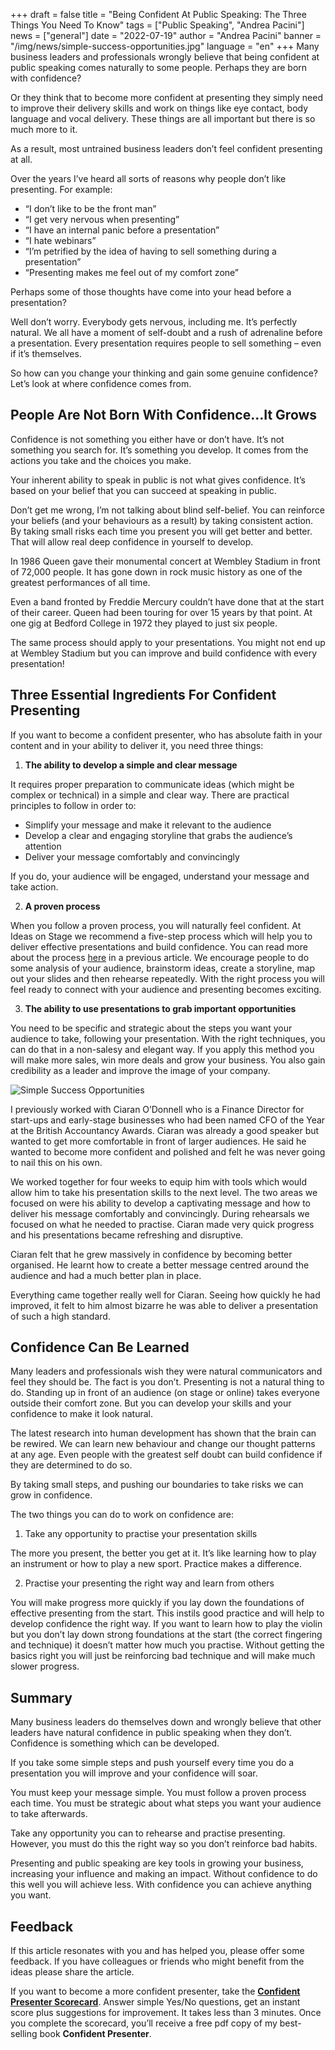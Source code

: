 +++
draft = false
title = "Being Confident At Public Speaking: The Three Things You Need To Know"
tags = ["Public Speaking", "Andrea Pacini"]
news = ["general"]
date = "2022-07-19"
author = "Andrea Pacini"
banner = "/img/news/simple-success-opportunities.jpg"
language = "en"
+++
Many business leaders and professionals wrongly believe that being confident at public speaking comes naturally to some people. Perhaps they are born with confidence?

Or they think that to become more confident at presenting they simply need to improve their delivery skills and work on things like eye contact, body language and vocal delivery. These things are all important but there is so much more to it.

As a result, most untrained business leaders don’t feel confident presenting at all. 

Over the years I’ve heard all sorts of reasons why people don’t like presenting. For example:

* “I don’t like to be the front man”
* “I get very nervous when presenting”
* “I have an internal panic before a presentation”
* “I hate webinars”
* “I’m petrified by the idea of having to sell something during a presentation”
* “Presenting makes me feel out of my comfort zone”

Perhaps some of those thoughts have come into your head before a presentation?

Well don’t worry. Everybody gets nervous, including me. It’s perfectly natural. We all have a moment of self-doubt and a rush of adrenaline before a presentation. Every presentation requires people to sell something – even if it’s themselves.

So how can you change your thinking and gain some genuine confidence? Let’s look at where confidence comes from.

## People Are Not Born With Confidence…It Grows

Confidence is not something you either have or don’t have. It’s not something you search for. It’s something you develop. It comes from the actions you take and the choices you make.

Your inherent ability to speak in public is not what gives confidence. It’s based on your belief that you can succeed at speaking in public.

Don’t get me wrong, I’m not talking about blind self-belief. You can reinforce your beliefs (and your behaviours as a result) by taking consistent action. By taking small risks each time you present you will get better and better. That will allow real deep confidence in yourself to develop.

In 1986 Queen gave their monumental concert at Wembley Stadium in front of 72,000 people. It has gone down in rock music history as one of the greatest performances of all time.

Even a band fronted by Freddie Mercury couldn’t have done that at the start of their career. Queen had been touring for over 15 years by that point. At one gig at Bedford College in 1972 they played to just six people.

The same process should apply to your presentations. You might not end up at Wembley Stadium but you can improve and build confidence with every presentation!

## Three Essential Ingredients For Confident Presenting

If you want to become a confident presenter, who has absolute faith in your content and in your ability to deliver it, you need three things: 

1. **The ability to develop a simple and clear message**

It requires proper preparation to communicate ideas (which might be complex or technical) in a simple and clear way. There are practical principles to follow in order to: 

* Simplify your message and make it relevant to the audience 
* Develop a clear and engaging storyline that grabs the audience’s attention 
* Deliver your message comfortably and convincingly

If you do, your audience will be engaged, understand your message and take action. 

2. **A proven process** 

When you follow a proven process, you will naturally feel confident. At Ideas on Stage we recommend a five-step process which will help you to deliver effective presentations and build confidence. You can read more about the process [here](https://www.ideasonstage.com/news/2022/06/09/2022-06-09-public-speaking-a-proven-process-to-build-your-confidence/) in a previous article. We encourage people to do some analysis of your audience, brainstorm ideas, create a storyline, map out your slides and then rehearse repeatedly. With the right process you will feel ready to connect with your audience and presenting becomes exciting.

3. **The ability to use presentations to grab important opportunities**

You need to be specific and strategic about the steps you want your audience to take, following your presentation. With the right techniques, you can do that in a non-salesy and elegant way. If you apply this method you will make more sales, win more deals and grow your business. You also gain credibility as a leader and improve the image of your company.

![Simple Success Opportunities](/img/news/simple-success-opportunities.jpg)

I previously worked with Ciaran O’Donnell who is a Finance Director for start-ups and early-stage businesses who had been named CFO of the Year at the British Accountancy Awards. Ciaran was already a good speaker but wanted to get more comfortable in front of larger audiences. He said he wanted to become more confident and polished and felt he was never going to nail this on his own.

We worked together for four weeks to equip him with tools which would allow him to take his presentation skills to the next level. The two areas we focused on were his ability to develop a captivating message and how to deliver his message comfortably and convincingly. During rehearsals we focused on what he needed to practise. Ciaran made very quick progress and his presentations became refreshing and disruptive.

Ciaran felt that he grew massively in confidence by becoming better organised. He learnt how to create a better message centred around the audience and had a much better plan in place.

Everything came together really well for Ciaran. Seeing how quickly he had improved, it felt to him almost bizarre he was able to deliver a presentation of such a high standard.

## Confidence Can Be Learned

Many leaders and professionals wish they were natural communicators and feel they should be. The fact is you don’t. Presenting is not a natural thing to do. Standing up in front of an audience (on stage or online) takes everyone outside their comfort zone. But you can develop your skills and your confidence to make it look natural.

The latest research into human development has shown that the brain can be rewired. We can learn new behaviour and change our thought patterns at any age. Even people with the greatest self doubt can build confidence if they are determined to do so. 

By taking small steps, and pushing our boundaries to take risks we can grow in confidence.

The two things you can do to work on confidence are:

1. Take any opportunity to practise your presentation skills

The more you present, the better you get at it. It’s like learning how to play an instrument or how to play a new sport. Practice makes a difference. 

2. Practise your presenting the right way and learn from others

You will make progress more quickly if you lay down the foundations of effective presenting from the start. This instils good practice and will help to develop confidence the right way. If you want to learn how to play the violin but you don’t lay down strong foundations at the start (the correct fingering and technique) it doesn’t matter how much you practise. Without getting the basics right you will just be reinforcing bad technique and will make much slower progress.

## Summary

Many business leaders do themselves down and wrongly believe that other leaders have natural confidence in public speaking when they don’t. Confidence is something which can be developed.

If you take some simple steps and push yourself every time you do a presentation you will improve and your confidence will soar.

You must keep your message simple. You must follow a proven process each time. You must be strategic about what steps you want your audience to take afterwards.

Take any opportunity you can to rehearse and practise presenting. However, you must do this the right way so you don’t reinforce bad habits.

Presenting and public speaking are key tools in growing your business, increasing your influence and making an impact. Without confidence to do this well you will achieve less. With confidence you can achieve anything you want.

## Feedback

If this article resonates with you and has helped you, please offer some feedback. If you have colleagues or friends who might benefit from the ideas please share the article.


If you want to become a more confident presenter, take the **[Confident Presenter Scorecard](https://presentationscorecard.scoreapp.com/)**. Answer simple Yes/No questions, get an instant score plus suggestions for improvement. It takes less than 3 minutes. Once you complete the scorecard, you’ll receive a free pdf copy of my best-selling book **Confident Presenter**.